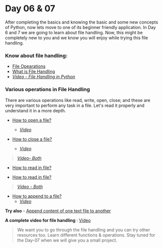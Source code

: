 # Day 06 & 07
After completing the basics and knowing the basic and some new concepts of Python, now lets move to one of its beginner friendly application. In Day 6 and 7 we are going to learn about file handling. Now, this might be completely new to you and we know you will enjoy while trying this file handling.

### Know about file handling:
- [File Opearations](https://www.programiz.com/python-programming/file-operation)
- [What is File Handling](https://www.geeksforgeeks.org/file-handling-python/)
- [*Video - File Handling in Python*](https://www.youtube.com/watch?v=N8X-fhGLkoM)

### Various operations in File Handling
There are various operations like read, write, open, close; and these are very important to perform any task in a file.
Let's read it properly and understand it in a more depth.

- [How to open a file?](https://www.geeksforgeeks.org/open-a-file-in-python/)
  - [*Video*](https://www.youtube.com/watch?v=04qmzwg6VvI)

- [How to close a file?](https://www.programiz.com/python-programming/file-operation#close)
  - [*Video*](https://www.youtube.com/watch?v=OecKMfjx1z4)

> [*Video- Both*](https://www.youtube.com/watch?v=IJm9m8kv7gU)

- [How to read in file?](https://www.geeksforgeeks.org/how-to-read-from-a-file-in-python/)


- [How to read in file?](https://www.geeksforgeeks.org/writing-to-file-in-python/)

> [*Video -  Both*](https://www.youtube.com/watch?v=Uh2ebFW8OYM)

- [How to append to a file?](https://www.geeksforgeeks.org/python-append-to-a-file/)
  - [*Video*](https://www.youtube.com/watch?v=Y_6u0_8y3Ag)

**Try also** - [Append content of one text file to another](https://www.geeksforgeeks.org/python-append-content-of-one-text-file-to-another/?ref=rp)

**A complete video for file handling** : [Video](https://www.youtube.com/watch?v=ixEeeNjjOJ0)

> We want you to go through the file handling and you can try other resources too. Learn different functions & operations. Stay tuned for the Day-07 when we will give you a small project. 
